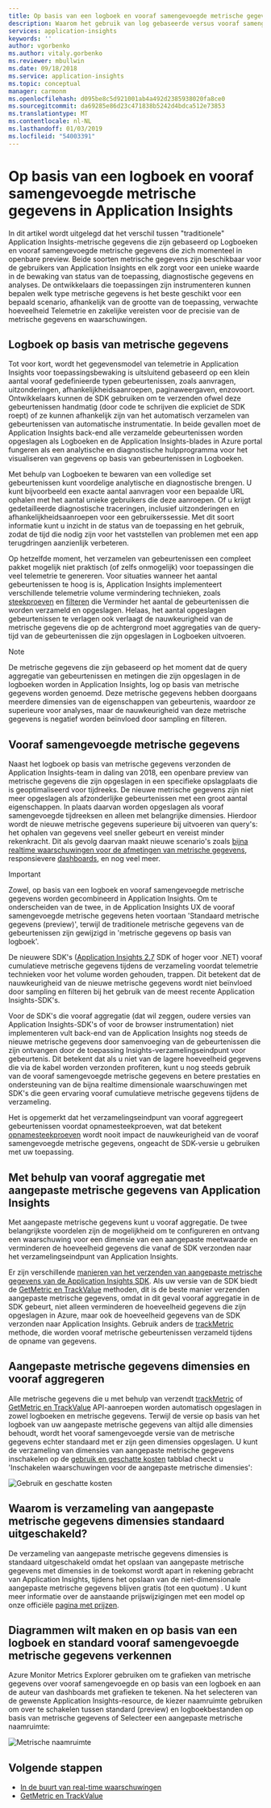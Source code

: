 ```yaml
---
title: Op basis van een logboek en vooraf samengevoegde metrische gegevens in Azure Application Insights | Microsoft Docs
description: Waarom het gebruik van log gebaseerde versus vooraf samengevoegde metrische gegevens in Azure Application Insights
services: application-insights
keywords: ''
author: vgorbenko
ms.author: vitaly.gorbenko
ms.reviewer: mbullwin
ms.date: 09/18/2018
ms.service: application-insights
ms.topic: conceptual
manager: carmonm
ms.openlocfilehash: d095be8c5d921001ab4a492d2385938020fa8ce0
ms.sourcegitcommit: da69285e86d23c471838b5242d4bdca512e73853
ms.translationtype: MT
ms.contentlocale: nl-NL
ms.lasthandoff: 01/03/2019
ms.locfileid: "54003391"
---
```

# <a name="log-based-and-pre-aggregated-metrics-in-application-insights"></a>Op basis van een logboek en vooraf samengevoegde metrische gegevens in Application Insights

In dit artikel wordt uitgelegd dat het verschil tussen "traditionele" Application Insights-metrische gegevens die zijn gebaseerd op Logboeken en vooraf samengevoegde metrische gegevens die zich momenteel in openbare preview. Beide soorten metrische gegevens zijn beschikbaar voor de gebruikers van Application Insights en elk zorgt voor een unieke waarde in de bewaking van status van de toepassing, diagnostische gegevens en analyses. De ontwikkelaars die toepassingen zijn instrumenteren kunnen bepalen welk type metrische gegevens is het beste geschikt voor een bepaald scenario, afhankelijk van de grootte van de toepassing, verwachte hoeveelheid Telemetrie en zakelijke vereisten voor de precisie van de metrische gegevens en waarschuwingen.

## <a name="log-based-metrics"></a>Logboek op basis van metrische gegevens

Tot voor kort, wordt het gegevensmodel van telemetrie in Application Insights voor toepassingsbewaking is uitsluitend gebaseerd op een klein aantal vooraf gedefinieerde typen gebeurtenissen, zoals aanvragen, uitzonderingen, afhankelijkheidsaanroepen, paginaweergaven, enzovoort. Ontwikkelaars kunnen de SDK gebruiken om te verzenden ofwel deze gebeurtenissen handmatig (door code te schrijven die expliciet de SDK roept) of ze kunnen afhankelijk zijn van het automatisch verzamelen van gebeurtenissen van automatische instrumentatie. In beide gevallen moet de Application Insights back-end alle verzamelde gebeurtenissen worden opgeslagen als Logboeken en de Application Insights-blades in Azure portal fungeren als een analytische en diagnostische hulpprogramma voor het visualiseren van gegevens op basis van gebeurtenissen in Logboeken.

Met behulp van Logboeken te bewaren van een volledige set gebeurtenissen kunt voordelige analytische en diagnostische brengen. U kunt bijvoorbeeld een exacte aantal aanvragen voor een bepaalde URL ophalen met het aantal unieke gebruikers die deze aanroepen. Of u krijgt gedetailleerde diagnostische traceringen, inclusief uitzonderingen en afhankelijkheidsaanroepen voor een gebruikerssessie. Met dit soort informatie kunt u inzicht in de status van de toepassing en het gebruik, zodat de tijd die nodig zijn voor het vaststellen van problemen met een app terugdringen aanzienlijk verbeteren. 

Op hetzelfde moment, het verzamelen van gebeurtenissen een compleet pakket mogelijk niet praktisch (of zelfs onmogelijk) voor toepassingen die veel telemetrie te genereren. Voor situaties wanneer het aantal gebeurtenissen te hoog is is, Application Insights implementeert verschillende telemetrie volume vermindering technieken, zoals [steekproeven](https://docs.microsoft.com/azure/application-insights/app-insights-sampling) en [filteren](https://docs.microsoft.com/azure/application-insights/app-insights-api-filtering-sampling) die Verminder het aantal de gebeurtenissen die worden verzameld en opgeslagen. Helaas, het aantal opgeslagen gebeurtenissen te verlagen ook verlaagt de nauwkeurigheid van de metrische gegevens die op de achtergrond moet aggregaties van de query-tijd van de gebeurtenissen die zijn opgeslagen in Logboeken uitvoeren.

> [!NOTE]
> De metrische gegevens die zijn gebaseerd op het moment dat de query aggregatie van gebeurtenissen en metingen die zijn opgeslagen in de logboeken worden in Application Insights, log op basis van metrische gegevens worden genoemd. Deze metrische gegevens hebben doorgaans meerdere dimensies van de eigenschappen van gebeurtenis, waardoor ze superieure voor analyses, maar de nauwkeurigheid van deze metrische gegevens is negatief worden beïnvloed door sampling en filteren.

## <a name="pre-aggregated-metrics"></a>Vooraf samengevoegde metrische gegevens

Naast het logboek op basis van metrische gegevens verzonden de Application Insights-team in daling van 2018, een openbare preview van metrische gegevens die zijn opgeslagen in een specifieke opslagplaats die is geoptimaliseerd voor tijdreeks. De nieuwe metrische gegevens zijn niet meer opgeslagen als afzonderlijke gebeurtenissen met een groot aantal eigenschappen. In plaats daarvan worden opgeslagen als vooraf samengevoegde tijdreeksen en alleen met belangrijke dimensies. Hierdoor wordt de nieuwe metrische gegevens superieure bij uitvoeren van query's: het ophalen van gegevens veel sneller gebeurt en vereist minder rekenkracht. Dit als gevolg daarvan maakt nieuwe scenario's zoals [bijna realtime waarschuwingen voor de afmetingen van metrische gegevens](https://docs.microsoft.com/azure/monitoring-and-diagnostics/monitoring-near-real-time-metric-alerts), responsievere [dashboards](https://docs.microsoft.com/azure/application-insights/app-insights-dashboards), en nog veel meer.

> [!IMPORTANT]
> Zowel, op basis van een logboek en vooraf samengevoegde metrische gegevens worden gecombineerd in Application Insights. Om te onderscheiden van de twee, in de Application Insights UX de vooraf samengevoegde metrische gegevens heten voortaan 'Standaard metrische gegevens (preview)', terwijl de traditionele metrische gegevens van de gebeurtenissen zijn gewijzigd in 'metrische gegevens op basis van logboek'.

De nieuwere SDK's ([Application Insights 2.7](https://www.nuget.org/packages/Microsoft.ApplicationInsights/2.7.2) SDK of hoger voor .NET) vooraf cumulatieve metrische gegevens tijdens de verzameling voordat telemetrie technieken voor het volume worden gehouden, trappen. Dit betekent dat de nauwkeurigheid van de nieuwe metrische gegevens wordt niet beïnvloed door sampling en filteren bij het gebruik van de meest recente Application Insights-SDK's.

Voor de SDK's die vooraf aggregatie (dat wil zeggen, oudere versies van Application Insights-SDK's of voor de browser instrumentation) niet implementeren vult back-end van de Application Insights nog steeds de nieuwe metrische gegevens door samenvoeging van de gebeurtenissen die zijn ontvangen door de toepassing Insights-verzamelingseindpunt voor gebeurtenis. Dit betekent dat als u niet van de lagere hoeveelheid gegevens die via de kabel worden verzonden profiteren, kunt u nog steeds gebruik van de vooraf samengevoegde metrische gegevens en betere prestaties en ondersteuning van de bijna realtime dimensionale waarschuwingen met SDK's die geen ervaring vooraf cumulatieve metrische gegevens tijdens de verzameling.

Het is opgemerkt dat het verzamelingseindpunt van vooraf aggregeert gebeurtenissen voordat opnamesteekproeven, wat dat betekent [opnamesteekproeven](https://docs.microsoft.com/azure/application-insights/app-insights-sampling) wordt nooit impact de nauwkeurigheid van de vooraf samengevoegde metrische gegevens, ongeacht de SDK-versie u gebruiken met uw toepassing.  

## <a name="using-pre-aggregation-with-application-insights-custom-metrics"></a>Met behulp van vooraf aggregatie met aangepaste metrische gegevens van Application Insights

Met aangepaste metrische gegevens kunt u vooraf aggregatie. De twee belangrijkste voordelen zijn de mogelijkheid om te configureren en ontvang een waarschuwing voor een dimensie van een aangepaste meetwaarde en verminderen de hoeveelheid gegevens die vanaf de SDK verzonden naar het verzamelingseindpunt van Application Insights.

Er zijn verschillende [manieren van het verzenden van aangepaste metrische gegevens van de Application Insights SDK](https://docs.microsoft.com/azure/application-insights/app-insights-api-custom-events-metrics). Als uw versie van de SDK biedt de [GetMetric en TrackValue](https://docs.microsoft.com/azure/application-insights/app-insights-api-custom-events-metrics#getmetric) methoden, dit is de beste manier verzenden aangepaste metrische gegevens, omdat in dit geval vooraf aggregatie in de SDK gebeurt, niet alleen verminderen de hoeveelheid gegevens die zijn opgeslagen in Azure, maar ook de hoeveelheid gegevens van de SDK verzonden naar Application Insights. Gebruik anders de [trackMetric](https://docs.microsoft.com/azure/application-insights/app-insights-api-custom-events-metrics#trackmetric) methode, die worden vooraf metrische gebeurtenissen verzameld tijdens de opname van gegevens.

## <a name="custom-metrics-dimensions-and-pre-aggregation"></a>Aangepaste metrische gegevens dimensies en vooraf aggregeren

Alle metrische gegevens die u met behulp van verzendt [trackMetric](https://docs.microsoft.com/azure/application-insights/app-insights-api-custom-events-metrics#trackmetric) of [GetMetric en TrackValue](https://docs.microsoft.com/azure/application-insights/app-insights-api-custom-events-metrics#getmetric) API-aanroepen worden automatisch opgeslagen in zowel logboeken en metrische gegevens. Terwijl de versie op basis van het logboek van uw aangepaste metrische gegevens van altijd alle dimensies behoudt, wordt het vooraf samengevoegde versie van de metrische gegevens echter standaard met er zijn geen dimensies opgeslagen. U kunt de verzameling van dimensies van aangepaste metrische gegevens inschakelen op de [gebruik en geschatte kosten](https://docs.microsoft.com/azure/application-insights/app-insights-pricing) tabblad checkt u 'Inschakelen waarschuwingen voor de aangepaste metrische dimensies': 

![Gebruik en geschatte kosten](./media/pre-aggregated-metrics-log-metrics/001-cost.png)

## <a name="why-is-collection-of-custom-metrics-dimensions-turned-off-by-default"></a>Waarom is verzameling van aangepaste metrische gegevens dimensies standaard uitgeschakeld?

De verzameling van aangepaste metrische gegevens dimensies is standaard uitgeschakeld omdat het opslaan van aangepaste metrische gegevens met dimensies in de toekomst wordt apart in rekening gebracht van Application Insights, tijdens het opslaan van de niet-dimensionale aangepaste metrische gegevens blijven gratis (tot een quotum) . U kunt meer informatie over de aanstaande prijswijzigingen met een model op onze officiële [pagina met prijzen](https://azure.microsoft.com/pricing/details/monitor/).

## <a name="creating-charts-and-exploring-log-based-and-standard-pre-aggregated-metrics"></a>Diagrammen wilt maken en op basis van een logboek en standard vooraf samengevoegde metrische gegevens verkennen

Azure Monitor Metrics Explorer gebruiken om te grafieken van metrische gegevens over vooraf samengevoegde en op basis van een logboek en aan de auteur van dashboards met grafieken te tekenen. Na het selecteren van de gewenste Application Insights-resource, de kiezer naamruimte gebruiken om over te schakelen tussen standard (preview) en logboekbestanden op basis van metrische gegevens of Selecteer een aangepaste metrische naamruimte:

![Metrische naamruimte](./media/pre-aggregated-metrics-log-metrics/002-metric-namespace.png)

## <a name="next-steps"></a>Volgende stappen

* [In de buurt van real-time waarschuwingen](https://docs.microsoft.com/azure/monitoring-and-diagnostics/monitoring-near-real-time-metric-alerts)
* [GetMetric en TrackValue](https://docs.microsoft.com/azure/application-insights/app-insights-api-custom-events-metrics#getmetric)

